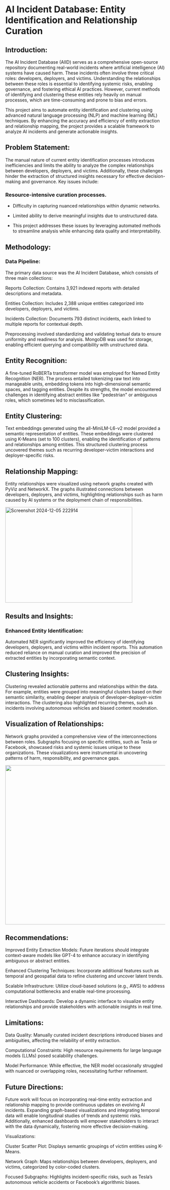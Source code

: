 # AI Incident Database: Entity Identification and Relationship Curation

## Introduction:

The AI Incident Database (AIID) serves as a comprehensive open-source repository documenting real-world incidents where artificial intelligence (AI) systems have caused harm. These incidents often involve three critical roles: developers, deployers, and victims. Understanding the relationships between these roles is essential to identifying systemic risks, enabling governance, and fostering ethical AI practices. However, current methods of identifying and clustering these entities rely heavily on manual processes, which are time-consuming and prone to bias and errors.

This project aims to automate entity identification and clustering using advanced natural language processing (NLP) and machine learning (ML) techniques. By enhancing the accuracy and efficiency of entity extraction and relationship mapping, the project provides a scalable framework to analyze AI incidents and generate actionable insights.

## Problem Statement:

The manual nature of current entity identification processes introduces inefficiencies and limits the ability to analyze the complex relationships between developers, deployers, and victims. Additionally, these challenges hinder the extraction of structured insights necessary for effective decision-making and governance. Key issues include:

### Resource-intensive curation processes.

- Difficulty in capturing nuanced relationships within dynamic networks.

- Limited ability to derive meaningful insights due to unstructured data.

- This project addresses these issues by leveraging automated methods to streamline analysis while enhancing data quality and interpretability.

## Methodology:

### Data Pipeline:

The primary data source was the AI Incident Database, which consists of three main collections:

Reports Collection: Contains 3,921 indexed reports with detailed descriptions and metadata.

Entities Collection: Includes 2,388 unique entities categorized into developers, deployers, and victims.

Incidents Collection: Documents 793 distinct incidents, each linked to multiple reports for contextual depth.

Preprocessing involved standardizing and validating textual data to ensure uniformity and readiness for analysis. MongoDB was used for storage, enabling efficient querying and compatibility with unstructured data.

## Entity Recognition:

A fine-tuned RoBERTa transformer model was employed for Named Entity Recognition (NER). The process entailed tokenizing raw text into manageable units, embedding tokens into high-dimensional semantic spaces, and tagging entities. Despite its strengths, the model encountered challenges in identifying abstract entities like "pedestrian" or ambiguous roles, which sometimes led to misclassification.

## Entity Clustering:

Text embeddings generated using the all-MiniLM-L6-v2 model provided a semantic representation of entities. These embeddings were clustered using K-Means (set to 100 clusters), enabling the identification of patterns and relationships among entities. This structured clustering process uncovered themes such as recurring developer-victim interactions and deployer-specific risks.

## Relationship Mapping:

Entity relationships were visualized using network graphs created with PyViz and NetworkX. The graphs illustrated connections between developers, deployers, and victims, highlighting relationships such as harm caused by AI systems or the deployment chain of responsibilities.

<img src="https://github.com/user-attachments/assets/d334f23d-5ee9-40a8-9709-9888319f2010" alt="Screenshot 2024-12-05 222914" width="400" height="300">


## Results and Insights:

### Enhanced Entity Identification:

Automated NER significantly improved the efficiency of identifying developers, deployers, and victims within incident reports. This automation reduced reliance on manual curation and improved the precision of extracted entities by incorporating semantic context.

## Clustering Insights:

Clustering revealed actionable patterns and relationships within the data. For example, entities were grouped into meaningful clusters based on their semantic similarity, enabling deeper analysis of developer-deployer-victim interactions. The clustering also highlighted recurring themes, such as incidents involving autonomous vehicles and biased content moderation.

## Visualization of Relationships:

Network graphs provided a comprehensive view of the interconnections between roles. Subgraphs focusing on specific entities, such as Tesla or Facebook, showcased risks and systemic issues unique to these organizations. These visualizations were instrumental in uncovering patterns of harm, responsibility, and governance gaps.

<img src="https://github.com/user-attachments/assets/1629b42e-ddda-47cb-965c-e52668a4a4fa" width="700" height="500">

## Recommendations:

Improved Entity Extraction Models: Future iterations should integrate context-aware models like GPT-4 to enhance accuracy in identifying ambiguous or abstract entities.

Enhanced Clustering Techniques: Incorporate additional features such as temporal and geospatial data to refine clustering and uncover latent trends.

Scalable Infrastructure: Utilize cloud-based solutions (e.g., AWS) to address computational bottlenecks and enable real-time processing.

Interactive Dashboards: Develop a dynamic interface to visualize entity relationships and provide stakeholders with actionable insights in real time.

## Limitations:

Data Quality: Manually curated incident descriptions introduced biases and ambiguities, affecting the reliability of entity extraction.

Computational Constraints: High resource requirements for large language models (LLMs) posed scalability challenges.

Model Performance: While effective, the NER model occasionally struggled with nuanced or overlapping roles, necessitating further refinement.

## Future Directions:

Future work will focus on incorporating real-time entity extraction and relationship mapping to provide continuous updates on evolving AI incidents. Expanding graph-based visualizations and integrating temporal data will enable longitudinal studies of trends and systemic risks. Additionally, enhanced dashboards will empower stakeholders to interact with the data dynamically, fostering more effective decision-making.

Visualizations:

Cluster Scatter Plot: Displays semantic groupings of victim entities using K-Means.

Network Graph: Maps relationships between developers, deployers, and victims, categorized by color-coded clusters.

Focused Subgraphs: Highlights incident-specific risks, such as Tesla’s autonomous vehicle accidents or Facebook’s algorithmic biases.

